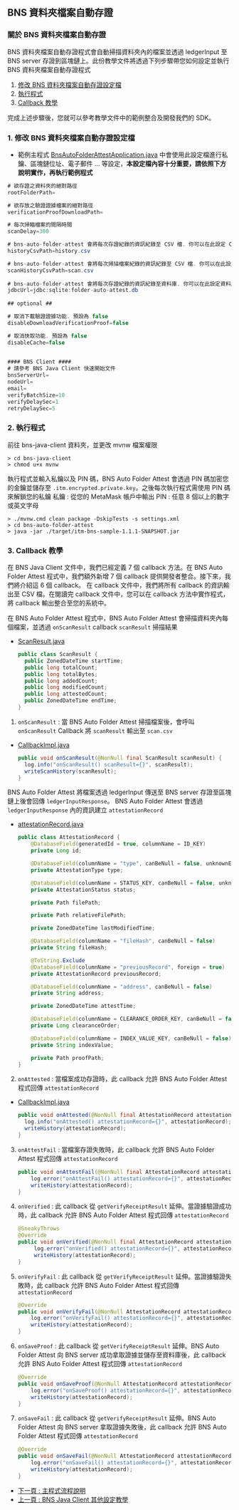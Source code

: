 ## BNS 資料夾檔案自動存證

### 關於 BNS 資料夾檔案自動存證

BNS 資料夾檔案自動存證程式會自動掃描資料夾內的檔案並透過 ledgerInput 至 BNS server 存證到區塊鏈上。此份教學文件將透過下列步驟帶您如何設定並執行 BNS 資料夾檔案自動存證程式

<!-- no toc -->
1. [修改 BNS 資料夾檔案自動存證設定檔](#1.-修改-BNS-資料夾檔案自動存證設定檔)
2. [執行程式](#2.-執行程式)
3. [Callback 教學](#3.-Callback-教學)

完成上述步驟後，您就可以參考教學文件中的範例整合及開發我們的 SDK。


### 1. 修改 BNS 資料夾檔案自動存證設定檔

- 範例主程式 [BnsAutoFolderAttestApplication.java](../src/main/java/com/itrustmachines/bnsautofolderattest/BnsAutoFolderAttestApplication.java) 中會使用此設定檔進行私鑰、區塊鏈位址、電子郵件 ... 等設定，**本設定檔內容十分重要，請依照下方說明實作，再執行範例程式**

```Java
# 欲存證之資料夾的絕對路徑
rootFolderPath=

# 欲存放之驗證證據檔案的絕對路徑
verificationProofDownloadPath=

# 每次掃瞄檔案的間隔時間
scanDelay=300

# bns-auto-folder-attest 會將每次存證紀錄的資訊紀錄至 CSV 檔. 你可以在此設定 CSV 檔的檔名和路徑 
historyCsvPath=history.csv

# bns-auto-folder-attest 會將每次掃描檔案紀錄的資訊紀錄至 CSV 檔. 你可以在此設定 CSV 檔的檔名和路徑
scanHistoryCsvPath=scan.csv
        
# bns-auto-folder-attest 會將每次存證紀錄的資訊紀錄至資料庫. 你可以在此設定資料庫名稱和路徑
jdbcUrl=jdbc:sqlite:folder-auto-attest.db
        
## optional ##

# 取消下載驗證證據功能. 預設為 false
disableDownloadVerificationProof=false

# 取消快取功能. 預設為 false
disableCache=false
        

#### BNS Client ####
# 請參考 BNS Java Client 快速開始文件
bnsServerUrl=
nodeUrl=
email=
verifyBatchSize=10
verifyDelaySec=1
retryDelaySec=5
```


### 2. 執行程式

前往 bns-java-client 資料夾，並更改 mvnw 檔案權限

```shell
> cd bns-java-client
> chmod u+x mvnw
```

執行程式並輸入私鑰以及 PIN 碼，BNS Auto Folder Attest 會透過 PIN 碼加密您的金鑰並儲存至 `.itm.encrypted.private.key`。之後每次執行程式需使用 PIN 碼來解鎖您的私鑰
私鑰 : 從您的 MetaMask 帳戶中輸出
PIN : 任意 8 個以上的數字或英文字母
```shell
> ./mvnw.cmd clean package -DskipTests -s settings.xml
> cd bns-auto-folder-attest
> java -jar ./target/itm-bns-sample-1.1.1-SNAPSHOT.jar
```

### 3. Callback 教學

在 BNS Java Client 文件中，我們已經定義 7 個 callback 方法。在 BNS Auto Folder Attest 程式中，我們額外新增 7 個 callback 提供開發者整合。接下來，我們將介紹這 6 個 callback。
在 callback 文件中，我們將所有 callback 的資訊輸出至 CSV 檔。在閱讀完 callback 文件中，您可以在 callback 方法中實作程式，將 callback 輸出整合至您的系統中。

在 BNS Auto Folder Attest 程式中，BNS Auto Folder Attest 會掃描資料夾內每個檔案，並透過 `onScanResult` callback `scanResult` 掃描結果

- [ScanResult.java](../src/main/java/com/itrustmachines/bnsautofolderattest/vo/ScanResult.java)
    ```java
    public class ScanResult {
      public ZonedDateTime startTime;
      public long totalCount;
      public long totalBytes;
      public long addedCount;
      public long modifiedCount;
      public long attestedCount;
      public ZonedDateTime endTime;
    }
    ```
1. `onScanResult` : 當 BNS Auto Folder Attest 掃描檔案後，會呼叫 `onScanResult` Callback 將 `scanResult` 輸出至 `scan.csv`

- [CallbackImpl.java](../src/main/java/com/itrustmachines/bnsautofolderattest/service/CallbackImpl.java)

  ```java
  public void onScanResult(@NonNull final ScanResult scanResult) {
    log.info("onScanResult() scanResult={}", scanResult);
    writeScanHistory(scanResult);
  }
  ```

BNS Auto Folder Attest 將檔案透過 ledgerInput 傳送至 BNS server 存證至區塊鏈上後會回傳 `ledgerInputResponse`。
BNS Auto Folder Attest 會透過 `ledgerInputResponse` 內的資訊建立 `attestationRecord`

- [attestationRecord.java](../src/main/java/com/itrustmachines/bnsautofolderattest/vo/AttestationRecord.java)

    ```java
    public class AttestationRecord { 
        @DatabaseField(generatedId = true, columnName = ID_KEY)
        private Long id;

        @DatabaseField(columnName = "type", canBeNull = false, unknownEnumName = "UNKNOWN")
        private AttestationType type;

        @DatabaseField(columnName = STATUS_KEY, canBeNull = false, unknownEnumName = "UNKNOWN")
        private AttestationStatus status;

        private Path filePath;

        private Path relativeFilePath;

        private ZonedDateTime lastModifiedTime;

        @DatabaseField(columnName = "fileHash", canBeNull = false)
        private String fileHash;

        @ToString.Exclude
        @DatabaseField(columnName = "previousRecord", foreign = true)
        private AttestationRecord previousRecord;

        @DatabaseField(columnName = "address", canBeNull = false)
        private String address;

        private ZonedDateTime attestTime;

        @DatabaseField(columnName = CLEARANCE_ORDER_KEY, canBeNull = false)
        private Long clearanceOrder;

        @DatabaseField(columnName = INDEX_VALUE_KEY, canBeNull = false)
        private String indexValue;

        private Path proofPath;
    }
    ```


2. `onAttested` : 當檔案成功存證時，此 callback 允許 BNS Auto Folder Attest 程式回傳 `attestationRecord` 

- [CallbackImpl.java](../src/main/java/com/itrustmachines/bnsautofolderattest/service/CallbackImpl.java)

  ```java
  public void onAttested(@NonNull final AttestationRecord attestationRecord) {
    log.info("onAttested() attestationRecord={}", attestationRecord);
    writeHistory(attestationRecord);
  }
  ```

3. `onAttestFail` : 當檔案存證失敗時，此 callback 允許 BNS Auto Folder Attest 程式回傳 `attestationRecord`

    ```java
    public void onAttestFail(@NonNull final AttestationRecord attestationRecord) {
        log.error("onAttestFail() attestationRecord={}", attestationRecord);
        writeHistory(attestationRecord);
    }
    ```

4. `onVerified` : 此 callback 從 `getVerifyReceiptResult` 延伸。當證據驗證成功時，此 callback 允許 BNS Auto Folder Attest 程式回傳 `attestationRecord`

   ```java
   @SneakyThrows
   @Override
   public void onVerified(@NonNull final AttestationRecord attestationRecord) {
        log.error("onVerified() attestationRecord={}", attestationRecord);
        writeHistory(attestationRecord);
   }
   ```

5. `onVerifyFail` : 此 callback 從 `getVerifyReceiptResult` 延伸。當證據驗證失敗時，此 callback 允許 BNS Auto Folder Attest 程式回傳 `attestationRecord`

    ```java
    @Override
    public void onVerifyFail(@NonNull AttestationRecord attestationRecord) {
        log.error("onVerifyFail() attestationRecord={}", attestationRecord);
        writeHistory(attestationRecord);
    }
    ```
6. `onSaveProof` : 此 callback 從 `getVerifyReceiptResult` 延伸。BNS Auto Folder Attest 向 BNS server 成功拿取證據並儲存至資料庫後，此 callback 允許 BNS Auto Folder Attest 程式回傳 `attestationRecord`

    ```java
    @Override
    public void onSaveProof(@NonNull AttestationRecord attestationRecord) {
        log.error("onSaveProof() attestationRecord={}", attestationRecord);
        writeHistory(attestationRecord);
    }
    ```

7. `onSaveFail` : 此 callback 從 `getVerifyReceiptResult` 延伸。BNS Auto Folder Attest 向 BNS server 拿取證據失敗後，此 callback 允許 BNS Auto Folder Attest 程式回傳 `attestationRecord`

    ```java
    @Override
    public void onSaveFail(@NonNull AttestationRecord attestationRecord) {
        log.error("onSaveFail() attestationRecord={}", attestationRecord);
        writeHistory(attestationRecord);
    }
    ```

- [下一頁 : 主程式流程說明](../../itm-bns-sample/doc/summary_zh.md)
- [上一頁 : BNS Java Client 其他設定教學](../../itm-bns-sample/doc/other_setting_zh.md)
